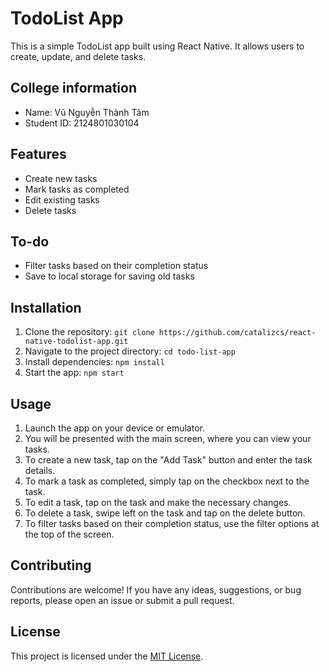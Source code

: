 # TodoList App

This is a simple TodoList app built using React Native. It allows users to create, update, and delete tasks.

## College information

- Name: Vũ Nguyễn Thành Tâm
- Student ID: 2124801030104

## Features

- Create new tasks
- Mark tasks as completed
- Edit existing tasks
- Delete tasks

## To-do

- Filter tasks based on their completion status
- Save to local storage for saving old tasks

## Installation

1. Clone the repository: `git clone https://github.com/catalizcs/react-native-todolist-app.git`
2. Navigate to the project directory: `cd todo-list-app`
3. Install dependencies: `npm install`
4. Start the app: `npm start`

## Usage

1. Launch the app on your device or emulator.
2. You will be presented with the main screen, where you can view your tasks.
3. To create a new task, tap on the "Add Task" button and enter the task details.
4. To mark a task as completed, simply tap on the checkbox next to the task.
5. To edit a task, tap on the task and make the necessary changes.
6. To delete a task, swipe left on the task and tap on the delete button.
7. To filter tasks based on their completion status, use the filter options at the top of the screen.

## Contributing

Contributions are welcome! If you have any ideas, suggestions, or bug reports, please open an issue or submit a pull request.

## License

This project is licensed under the [MIT License](LICENSE).
